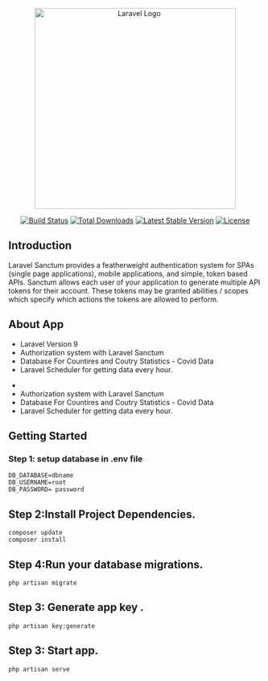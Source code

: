 <p align="center"><a href="https://laravel.com" target="_blank"><img src="https://raw.githubusercontent.com/laravel/art/master/logo-lockup/5%20SVG/2%20CMYK/1%20Full%20Color/laravel-logolockup-cmyk-red.svg" width="400" alt="Laravel Logo"></a></p>

<p align="center">
<a href="https://travis-ci.org/laravel/framework"><img src="https://travis-ci.org/laravel/framework.svg" alt="Build Status"></a>
<a href="https://packagist.org/packages/laravel/framework"><img src="https://img.shields.io/packagist/dt/laravel/framework" alt="Total Downloads"></a>
<a href="https://packagist.org/packages/laravel/framework"><img src="https://img.shields.io/packagist/v/laravel/framework" alt="Latest Stable Version"></a>
<a href="https://packagist.org/packages/laravel/framework"><img src="https://img.shields.io/packagist/l/laravel/framework" alt="License"></a>
</p>

## Introduction
<p>Laravel Sanctum provides a featherweight authentication system for SPAs (single page applications), mobile applications, and simple, token based APIs. Sanctum allows each user of your application to generate multiple API tokens for their account. These tokens may be granted abilities / scopes which specify which actions the tokens are allowed to perform.</p>


## About App

<ul>
    <li>Laravel Version 9</li>
    <li>Authorization system with Laravel Sanctum</li>
    <li>Database For Countires and Coutry Statistics - Covid Data</li>
    <li>Laravel Scheduler for getting data every hour.</li>
</ul>


<ul>
    <li></li>
    <li>Authorization system with Laravel Sanctum</li>
    <li>Database For Countires and Coutry Statistics - Covid Data</li>
    <li>Laravel Scheduler for getting data every hour.</li>
</ul>



## Getting Started
### Step 1: setup database in .env file

```` 
DB_DATABASE=dbname
DB_USERNAME=root
DB_PASSWORD= password
````

## Step 2:Install Project Dependencies.

```` 
composer update
composer install
```` 

## Step 4:Run your database migrations.

```` 
php artisan migrate
```` 

## Step 3: Generate app key .

```` 
php artisan key:generate
```` 

## Step 3: Start app.

```` 
php artisan serve
```` 
